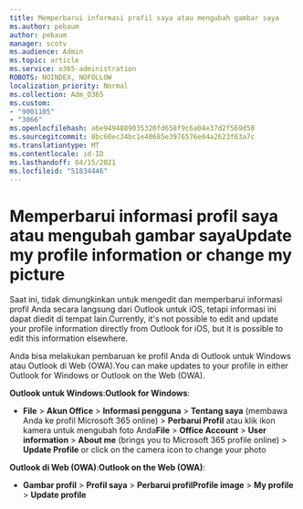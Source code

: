 ```yaml
---
title: Memperbarui informasi profil saya atau mengubah gambar saya
ms.author: pebaum
author: pebaum
manager: scotv
ms.audience: Admin
ms.topic: article
ms.service: o365-administration
ROBOTS: NOINDEX, NOFOLLOW
localization_priority: Normal
ms.collection: Adm_O365
ms.custom:
- "9001105"
- "3066"
ms.openlocfilehash: a6e9494889035320fd658f9c6a04e37d2f569d50
ms.sourcegitcommit: 8bc60ec34bc1e40685e3976576e04a2623f63a7c
ms.translationtype: MT
ms.contentlocale: id-ID
ms.lasthandoff: 04/15/2021
ms.locfileid: "51834446"
---
```

# <a name="update-my-profile-information-or-change-my-picture"></a><span data-ttu-id="99217-102">Memperbarui informasi profil saya atau mengubah gambar saya</span><span class="sxs-lookup"><span data-stu-id="99217-102">Update my profile information or change my picture</span></span>

<span data-ttu-id="99217-103">Saat ini, tidak dimungkinkan untuk mengedit dan memperbarui informasi profil Anda secara langsung dari Outlook untuk iOS, tetapi informasi ini dapat diedit di tempat lain.</span><span class="sxs-lookup"><span data-stu-id="99217-103">Currently, it's not possible to edit and update your profile information directly from Outlook for iOS, but it is possible to edit this information elsewhere.</span></span> 

<span data-ttu-id="99217-104">Anda bisa melakukan pembaruan ke profil Anda di Outlook untuk Windows atau Outlook di Web (OWA).</span><span class="sxs-lookup"><span data-stu-id="99217-104">You can make updates to your profile in either Outlook for Windows or Outlook on the Web (OWA).</span></span> 

<span data-ttu-id="99217-105">**Outlook untuk Windows**:</span><span class="sxs-lookup"><span data-stu-id="99217-105">**Outlook for Windows**:</span></span> 

- <span data-ttu-id="99217-106">**File**  >  **Akun Office**  >  **Informasi pengguna**  >  **Tentang saya** (membawa Anda ke profil Microsoft 365 online) > **Perbarui Profil** atau klik ikon kamera untuk mengubah foto Anda</span><span class="sxs-lookup"><span data-stu-id="99217-106">**File** > **Office Account** > **User information** > **About me** (brings you to Microsoft 365 profile online) > **Update Profile** or click on the camera icon to change your photo</span></span>  
  
<span data-ttu-id="99217-107">**Outlook di Web (OWA)**:</span><span class="sxs-lookup"><span data-stu-id="99217-107">**Outlook on the Web (OWA)**:</span></span> 

- <span data-ttu-id="99217-108">**Gambar profil**  >  **Profil saya**  >  **Perbarui profil**</span><span class="sxs-lookup"><span data-stu-id="99217-108">**Profile image** > **My profile** > **Update profile**</span></span>
